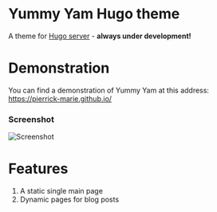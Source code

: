 Yummy Yam Hugo theme
============================

A theme for [Hugo server](https://gohugo.io/commands/hugo_server/) - **always under development!**

# Demonstration

You can find a demonstration of Yummy Yam at this address: https://pierrick-marie.github.io/

### Screenshot

![Screenshot](https://pierrick-marie.github.io/img/screenshot.jpg)

# Features

1. A static single main page
2. Dynamic pages for blog posts
